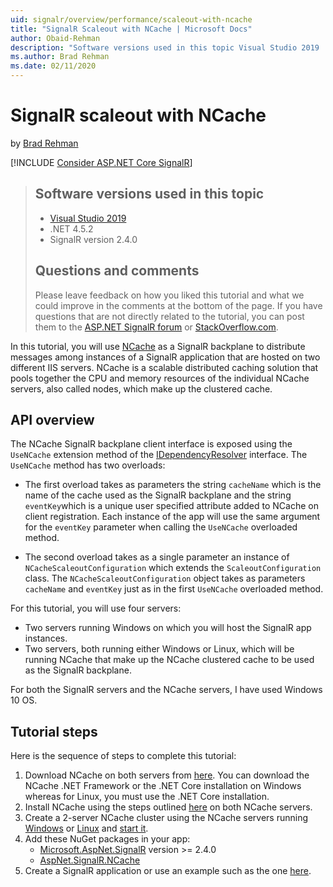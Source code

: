 ```yaml
---
uid: signalr/overview/performance/scaleout-with-ncache
title: "SignalR Scaleout with NCache | Microsoft Docs"
author: Obaid-Rehman
description: "Software versions used in this topic Visual Studio 2019 .NET 4.5.2 SignalR version 2.4.0"
ms.author: Brad Rehman
ms.date: 02/11/2020
---
```

# SignalR scaleout with NCache

by [Brad Rehman](https://github.com/Obaid-Rehman)

[!INCLUDE [Consider ASP.NET Core SignalR](~/includes/signalr/signalr-version-disambiguation.md)]

>## Software versions used in this topic
>
>- [Visual Studio 2019](https://visualstudio.microsoft.com/)
>- .NET 4.5.2
>- SignalR version 2.4.0
>
>## Questions and comments
>
>Please leave feedback on how you liked this tutorial and what we could improve in the comments at the bottom of the page. If you have questions that are not directly related to the tutorial, you can post them to the [ASP.NET SignalR forum](https://forums.asp.net/1254.aspx/1?ASP+NET+SignalR) or [StackOverflow.com](http://stackoverflow.com/).

In this tutorial, you will use [NCache](https://www.alachisoft.com/ncache) as a SignalR backplane to distribute messages among instances of a SignalR application that are hosted on two different IIS servers. NCache is a scalable distributed caching solution that pools together the CPU and memory resources of the individual NCache servers, also called nodes, which make up the clustered cache. 

## API overview

The NCache SignalR backplane client interface is exposed using the `UseNCache` extension method of the [IDependencyResolver](https://docs.microsoft.com/en-us/dotnet/api/system.web.mvc.idependencyresolver?view=aspnet-mvc-5.2) interface. The `UseNCache` method has two overloads: 

- The first overload takes as parameters the string `cacheName` which is the name of the cache used as the SignalR backplane and the string `eventKey`which is a unique user specified attribute added to NCache on client registration. Each instance of the app will use the same argument for the `eventKey` parameter when calling the `UseNCache` overloaded method.

- The second overload takes as a single parameter an instance of `NCacheScaleoutConfiguration` which extends the `ScaleoutConfiguration`  class. The `NCacheScaleoutConfiguration` object takes as parameters `cacheName` and `eventKey` just as in the first `UseNCache` overloaded method.

For this tutorial, you will use four servers:

- Two servers running Windows on which you will host the SignalR app instances.
- Two servers, both running either Windows or Linux, which will be running NCache that make up the NCache clustered cache to be used as the SignalR backplane.

For both the SignalR servers and the NCache servers, I have used Windows 10 OS.

## Tutorial steps

Here is the sequence of steps to complete this tutorial:

1. Download NCache on both servers from [here](https://www.alachisoft.com/download-ncache.html). You can download the NCache .NET Framework or the .NET Core installation on Windows whereas for Linux, you must use the .NET Core installation.
2. Install NCache using the steps outlined [here](https://www.alachisoft.com/resources/docs/ncache/install-guide/install-ncache-net.html) on both NCache servers.
3. Create a 2-server NCache cluster using the NCache servers running [Windows](https://www.alachisoft.com/resources/docs/ncache/admin-guide/create-new-cache-cluster.html?tabs=windows) or [Linux](https://www.alachisoft.com/resources/docs/ncache/admin-guide/create-new-cache-cluster.html?tabs=linux) and [start it](https://www.alachisoft.com/resources/docs/ncache/admin-guide/start-cache.html).
4. Add these NuGet packages in your app:
   - [Microsoft.AspNet.SignalR](http://nuget.org/packages/Microsoft.AspNet.SignalR) version >= 2.4.0
   - [AspNet.SignalR.NCache](https://www.nuget.org/packages/AspNet.SignalR.NCache/)
5. Create a SignalR application or use an example such as the one [here](https://docs.microsoft.com/en-us/aspnet/signalr/overview/getting-started/tutorial-getting-started-with-signalr).





